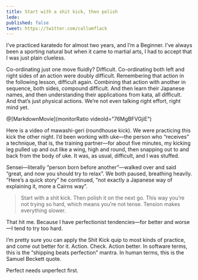 ```yaml
---
title: Start with a shit kick, then polish
lede: 
published: false
tweet: https://twitter.com/callumflack
---
```


I’ve practiced karatedo for almost two years, and I’m a Beginner. I’ve always been a sporting natural but when it came to martial arts, I had to accept that I was just plain clueless.

Co-ordinating just one move fluidly? Difficult. Co-ordinating both left and right sides of an action were doubly difficult. Remembering that action in the following lesson, difficult again. Combining that action with another in sequence, both sides, compound difficult. And then learn their Japanese names, and then understanding their applications from kata, all difficult. And that’s just physical actions. We’re not even talking right effort, right mind yet.

@[MarkdownMovie](monitorRatio videoId="76MgBFVGjiE")

Here is a video of mawashi-geri (roundhouse kick). We were practicing this kick the other night. I’d been working with uke—the person who “receives” a technique, that is, the training partner—for about five minutes, my kicking leg pulled up and out like a wing, high and round, then snapping out to and back from the body of uke. It was, as usual, difficult, and I was stuffed.

Sensei—literally “person born before another”—walked over and said “great, and now you should try to relax”. We both paused, breathing heavily. “Here’s a quick story” he continued, “not exactly a Japanese way of explaining it, more a Cairns way”.

> Start with a shit kick. Then polish it on the next go. This way you’re not trying so hard, which means you’re not tense. Tension makes everything slower.

That hit me. Because I have perfectionist tendencies—for better and worse—I tend to try too hard.

I’m pretty sure you can apply the Shit Kick quip to most kinds of practice, and come out better for it. Action. Check. Action better. In software terms, this is the “shipping beats perfection” mantra. In human terms, this is the Samuel Beckett quote.

Perfect needs unperfect first.

